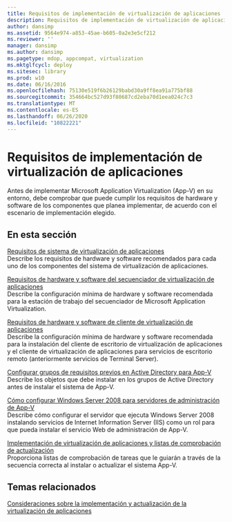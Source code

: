 ```yaml
---
title: Requisitos de implementación de virtualización de aplicaciones
description: Requisitos de implementación de virtualización de aplicaciones
author: dansimp
ms.assetid: 9564e974-a853-45ae-b605-0a2e3e5cf212
ms.reviewer: ''
manager: dansimp
ms.author: dansimp
ms.pagetype: mdop, appcompat, virtualization
ms.mktglfcycl: deploy
ms.sitesec: library
ms.prod: w10
ms.date: 06/16/2016
ms.openlocfilehash: 75130e519f6b26129babd30a9ff8ea91a775bf88
ms.sourcegitcommit: 354664bc527d93f80687cd2eba70d1eea024c7c3
ms.translationtype: MT
ms.contentlocale: es-ES
ms.lasthandoff: 06/26/2020
ms.locfileid: "10822221"
---
```

# Requisitos de implementación de virtualización de aplicaciones


Antes de implementar Microsoft Application Virtualization (App-V) en su entorno, debe comprobar que puede cumplir los requisitos de hardware y software de los componentes que planea implementar, de acuerdo con el escenario de implementación elegido.

## En esta sección


<a href="" id="application-virtualization-system-requirements"></a>[Requisitos de sistema de virtualización de aplicaciones](application-virtualization-system-requirements.md)  
Describe los requisitos de hardware y software recomendados para cada uno de los componentes del sistema de virtualización de aplicaciones.

<a href="" id="application-virtualization-sequencer-hardware-and-software-requirements"></a>[Requisitos de hardware y software del secuenciador de virtualización de aplicaciones](application-virtualization-sequencer-hardware-and-software-requirements.md)  
Describe la configuración mínima de hardware y software recomendada para la estación de trabajo del secuenciador de Microsoft Application Virtualization.

<a href="" id="application-virtualization-client-hardware-and-software-requirements"></a>[Requisitos de hardware y software de cliente de virtualización de aplicaciones](application-virtualization-client-hardware-and-software-requirements.md)  
Describe la configuración mínima de hardware y software recomendada para la instalación del cliente de escritorio de virtualización de aplicaciones y el cliente de virtualización de aplicaciones para servicios de escritorio remoto (anteriormente servicios de Terminal Server).

<a href="" id="configuring-prerequisite-groups-in-active-directory-for-app-v"></a>[Configurar grupos de requisitos previos en Active Directory para App-V](configuring-prerequisite-groups-in-active-directory-for-app-v.md)  
Describe los objetos que debe instalar en los grupos de Active Directory antes de instalar el sistema de App-V.

<a href="" id="how-to-configure-windows-server-2008-for-app-v-management-servers"></a>[Cómo configurar Windows Server 2008 para servidores de administración de App-V](how-to-configure-windows-server-2008-for-app-v-management-servers.md)  
Describe cómo configurar el servidor que ejecuta Windows Server 2008 instalando servicios de Internet Information Server (IIS) como un rol para que pueda instalar el servicio Web de administración de App-V.

<a href="" id="application-virtualization-deployment-and-upgrade-checklists"></a>[Implementación de virtualización de aplicaciones y listas de comprobación de actualización](application-virtualization-deployment-and-upgrade-checklists.md)  
Proporciona listas de comprobación de tareas que le guiarán a través de la secuencia correcta al instalar o actualizar el sistema App-V.

## Temas relacionados


[Consideraciones sobre la implementación y actualización de la virtualización de aplicaciones](application-virtualization-deployment-and-upgrade-considerations.md)

 

 





